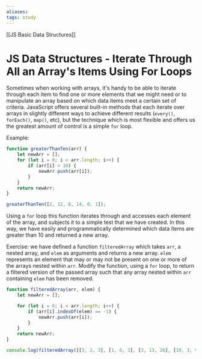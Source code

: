 ```yaml
---
aliases:
tags: study
---
```

[[JS Basic Data Structures]]
# JS Data Structures - Iterate Through All an Array's Items Using For Loops
Sometimes when working with arrays, it's handy to be able to iterate through each item to find one or more elements that we might need or to manipulate an array based on which data items meet a certain set of criteria. JavaScript offers several built-in methods that each iterate over arrays in slightly different ways to achieve different results (`every()`, `forEach()`, `map()`, etc), but the technique which is most flexible and offers us the greatest amount of control is a simple `for` loop.

Example:

```js
function greaterThanTen(arr) {
	let newArr = [];
	for (let i = 0; i < arr.length; i++) {
		if (arr[i] > 10) {
			newArr.push(arr[i]);
		}
	}
	return newArr;
}

greaterThanTen([2, 12, 8, 14, 0, 1]);
```

Using a `for` loop this function iterates through and accesses each element of the array, and subjects it to a simple test that we have created. In this way, we have easily and programmatically determined which data items are greater than 10 and returned a new array.

Exercise: we have defined a function `filteredArray` which takes `arr`, a nested array, and `elem` as arguments and returns a new array. `elem` represents an element that may or may not be present on one or more of the arrays nested within `arr`. Modify the function, using a `for` loop, to return a filtered version of the passed array such that any array nested within `arr` containing `elem` has been removed.

```js
function filteredArray(arr, elem) {
	let newArr = [];

	for (let i = 0; i < arr.length; i++) {
		if (arr[i].indexOf(elem) == -1) {
			newArr.push(arr[i]);
		}
	}
	return newArr;
}

console.log(filteredArray([[3, 2, 3], [1, 6, 3], [3, 13, 26], [19, 3, 9]], 3));
```